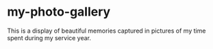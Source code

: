 # my-photo-gallery
This is a display of beautiful memories captured in pictures of my time spent during my service year.

